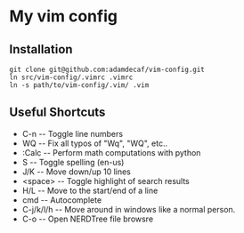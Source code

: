 # My vim config

## Installation

    git clone git@github.com:adamdecaf/vim-config.git
    ln src/vim-config/.vimrc .vimrc
    ln -s path/to/vim-config/.vim/ .vim

## Useful Shortcuts
* C-n                     -- Toggle line numbers
* WQ                      -- Fix all typos of "Wq", "WQ", etc..
* :Calc <expression>      -- Perform math computations with python
* S                       -- Toggle spelling (en-us)
* J/K                     -- Move down/up 10 lines
* &lt;space&gt;           -- Toggle highlight of search results
* H/L                     -- Move to the start/end of a line
* cmd<Tab>                -- Autocomplete
* C-j/k/l/h               -- Move around in windows like a normal person.
* C-o                     -- Open NERDTree file browsre